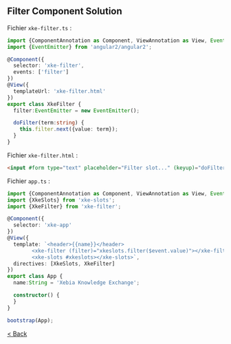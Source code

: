 ## Filter Component Solution

Fichier `xke-filter.ts` :

```typescript
import {ComponentAnnotation as Component, ViewAnnotation as View, Event, bootstrap} from 'angular2/angular2';
import {EventEmitter} from 'angular2/angular2';

@Component({
  selector: 'xke-filter',
  events: ['filter']
})
@View({
  templateUrl: 'xke-filter.html'
})
export class XkeFilter {
  filter:EventEmitter = new EventEmitter();

  doFilter(term:string) {
    this.filter.next({value: term});
  }
}
```


Fichier `xke-filter.html` :

```html
<input #form type="text" placeholder="Filter slot..." (keyup)="doFilter(form.value)" />
```

Fichier `app.ts` :

```typescript
import {ComponentAnnotation as Component, ViewAnnotation as View, Event, bootstrap} from 'angular2/angular2';
import {XkeSlots} from 'xke-slots';
import {XkeFilter} from 'xke-filter';

@Component({
  selector: 'xke-app'
})
@View({
  template: `<header>{{name}}</header>
        <xke-filter (filter)="xkeslots.filter($event.value)"></xke-filter>
        <xke-slots #xkeslots></xke-slots>`,
  directives: [XkeSlots, XkeFilter]
})
export class App {
  name:String = 'Xebia Knowledge Exchange';

  constructor() {
  }
}

bootstrap(App);
```



[< Back](5-filter-component.md)
